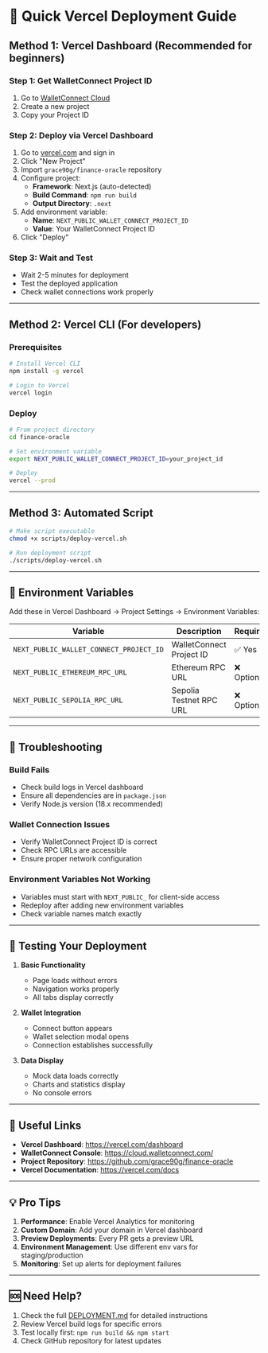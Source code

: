 # 🚀 Quick Vercel Deployment Guide

## Method 1: Vercel Dashboard (Recommended for beginners)

### Step 1: Get WalletConnect Project ID
1. Go to [WalletConnect Cloud](https://cloud.walletconnect.com/)
2. Create a new project
3. Copy your Project ID

### Step 2: Deploy via Vercel Dashboard
1. Go to [vercel.com](https://vercel.com) and sign in
2. Click "New Project"
3. Import `grace90g/finance-oracle` repository
4. Configure project:
   - **Framework**: Next.js (auto-detected)
   - **Build Command**: `npm run build`
   - **Output Directory**: `.next`
5. Add environment variable:
   - **Name**: `NEXT_PUBLIC_WALLET_CONNECT_PROJECT_ID`
   - **Value**: Your WalletConnect Project ID
6. Click "Deploy"

### Step 3: Wait and Test
- Wait 2-5 minutes for deployment
- Test the deployed application
- Check wallet connections work properly

---

## Method 2: Vercel CLI (For developers)

### Prerequisites
```bash
# Install Vercel CLI
npm install -g vercel

# Login to Vercel
vercel login
```

### Deploy
```bash
# From project directory
cd finance-oracle

# Set environment variable
export NEXT_PUBLIC_WALLET_CONNECT_PROJECT_ID=your_project_id

# Deploy
vercel --prod
```

---

## Method 3: Automated Script

```bash
# Make script executable
chmod +x scripts/deploy-vercel.sh

# Run deployment script
./scripts/deploy-vercel.sh
```

---

## 🔧 Environment Variables

Add these in Vercel Dashboard → Project Settings → Environment Variables:

| Variable | Description | Required |
|----------|-------------|----------|
| `NEXT_PUBLIC_WALLET_CONNECT_PROJECT_ID` | WalletConnect Project ID | ✅ Yes |
| `NEXT_PUBLIC_ETHEREUM_RPC_URL` | Ethereum RPC URL | ❌ Optional |
| `NEXT_PUBLIC_SEPOLIA_RPC_URL` | Sepolia Testnet RPC URL | ❌ Optional |

---

## 🐛 Troubleshooting

### Build Fails
- Check build logs in Vercel dashboard
- Ensure all dependencies are in `package.json`
- Verify Node.js version (18.x recommended)

### Wallet Connection Issues
- Verify WalletConnect Project ID is correct
- Check RPC URLs are accessible
- Ensure proper network configuration

### Environment Variables Not Working
- Variables must start with `NEXT_PUBLIC_` for client-side access
- Redeploy after adding new environment variables
- Check variable names match exactly

---

## 📱 Testing Your Deployment

1. **Basic Functionality**
   - Page loads without errors
   - Navigation works properly
   - All tabs display correctly

2. **Wallet Integration**
   - Connect button appears
   - Wallet selection modal opens
   - Connection establishes successfully

3. **Data Display**
   - Mock data loads correctly
   - Charts and statistics display
   - No console errors

---

## 🔗 Useful Links

- **Vercel Dashboard**: https://vercel.com/dashboard
- **WalletConnect Console**: https://cloud.walletconnect.com/
- **Project Repository**: https://github.com/grace90g/finance-oracle
- **Vercel Documentation**: https://vercel.com/docs

---

## 💡 Pro Tips

1. **Performance**: Enable Vercel Analytics for monitoring
2. **Custom Domain**: Add your domain in Vercel dashboard
3. **Preview Deployments**: Every PR gets a preview URL
4. **Environment Management**: Use different env vars for staging/production
5. **Monitoring**: Set up alerts for deployment failures

---

## 🆘 Need Help?

1. Check the full [DEPLOYMENT.md](./DEPLOYMENT.md) for detailed instructions
2. Review Vercel build logs for specific errors
3. Test locally first: `npm run build && npm start`
4. Check GitHub repository for latest updates
